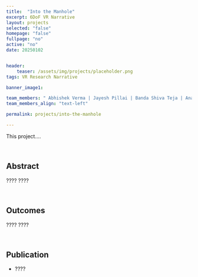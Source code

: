 ```yaml
---
title:  "Into the Manhole"
excerpt: 6DoF VR Narrative
layout: projects   
selected: "false"
homepage: "false"
fullpage: "no"
active: "no"
date: 20250102


header:
    teaser: /assets/img/projects/placeholder.png
tags: VR Research Narrative

banner_image1:

team_members: " Abhishek Verma | Jayesh Pillai | Banda Shiva Teja | Ananda Bathena | ...."
team_members_align: "text-left"

permalink: projects/into-the-manhole

---
```


This project....

<br>

## Abstract

????
????

<br>

## Outcomes

????
????

<br>

## Publication
- ????